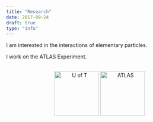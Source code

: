 ```yaml
---
title: "Research"
date: 2017-09-24
draft: true
type: "info"
---
```


I am interested in the interactions of elementary particles.

I work on the ATLAS Experiment.

<br>

<div align="center">
    <a href="https://www.physics.utoronto.ca/">
    <img height=120px alt="U of T" src="../img/uoft.png"/></a>
    <a href="https://atlas.cern/" target="_blank">
    <img height=120px alt="ATLAS" src="../img/atlas.png"/></a>
</div>​
